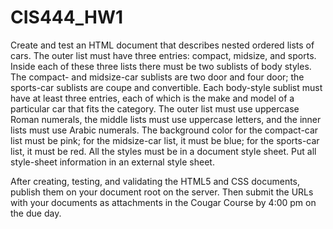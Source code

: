 # CIS444_HW1
Create and test an HTML document that describes nested ordered lists of cars. The outer list must have three entries: compact, midsize, and sports. Inside each of these three lists there must be two sublists of body styles. The compact- and midsize-car sublists are two door and four door; the sports-car sublists are coupe and convertible. Each body-style sublist must have at least three entries, each of which is the make and model of a particular car that fits the category. The outer list must use uppercase Roman numerals, the middle lists must use uppercase letters, and the inner lists must use Arabic numerals. The background color for the compact-car list must be pink; for the midsize-car list, it must be blue; for the sports-car list, it must be red. All the styles must be in a document style sheet.  Put all style-sheet information in an external style sheet.

After creating, testing, and validating the HTML5 and CSS documents, publish them on your document root on the server.  Then submit the URLs with your documents as attachments in the Cougar Course by 4:00 pm on the due day.
